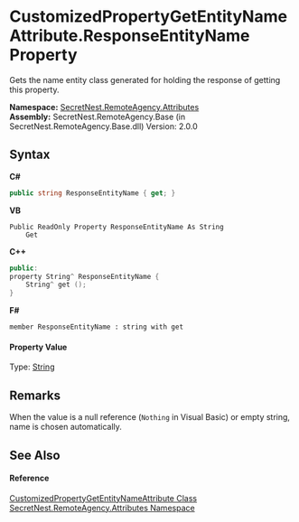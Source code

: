 # CustomizedPropertyGetEntityNameAttribute.ResponseEntityName Property 
 

Gets the name entity class generated for holding the response of getting this property.

**Namespace:**&nbsp;<a href="N_SecretNest_RemoteAgency_Attributes">SecretNest.RemoteAgency.Attributes</a><br />**Assembly:**&nbsp;SecretNest.RemoteAgency.Base (in SecretNest.RemoteAgency.Base.dll) Version: 2.0.0

## Syntax

**C#**<br />
``` C#
public string ResponseEntityName { get; }
```

**VB**<br />
``` VB
Public ReadOnly Property ResponseEntityName As String
	Get
```

**C++**<br />
``` C++
public:
property String^ ResponseEntityName {
	String^ get ();
}
```

**F#**<br />
``` F#
member ResponseEntityName : string with get

```


#### Property Value
Type: <a href="https://docs.microsoft.com/dotnet/api/system.string" target="_blank">String</a>

## Remarks
When the value is a null reference (`Nothing` in Visual Basic) or empty string, name is chosen automatically.

## See Also


#### Reference
<a href="T_SecretNest_RemoteAgency_Attributes_CustomizedPropertyGetEntityNameAttribute">CustomizedPropertyGetEntityNameAttribute Class</a><br /><a href="N_SecretNest_RemoteAgency_Attributes">SecretNest.RemoteAgency.Attributes Namespace</a><br />